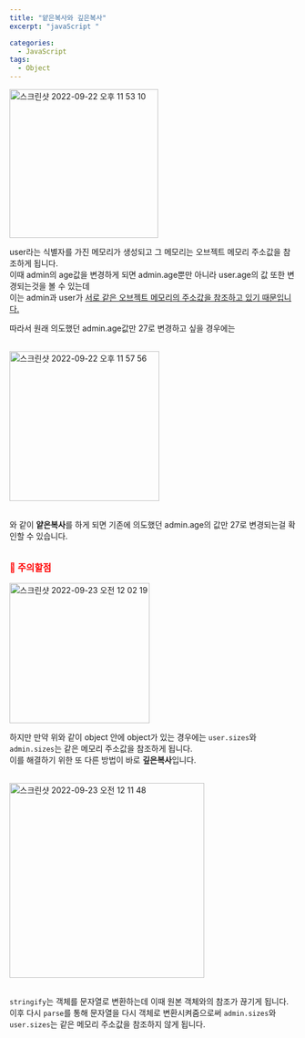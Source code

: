 ```yaml
---
title: "얕은복사와 깊은복사"
excerpt: "javaScript "

categories:
  - JavaScript
tags:
  - Object
---
```


<img width="261" alt="스크린샷 2022-09-22 오후 11 53 10" src="https://user-images.githubusercontent.com/76745621/191780677-9626e29a-2bef-4391-902e-b5347a311593.png"><br />

user라는 식별자를 가진 메모리가 생성되고 그 메모리는 오브젝트 메모리 주소값을 참조하게 됩니다.<br />
이때 admin의 age값을 변경하게 되면 admin.age뿐만 아니라 user.age의 값 또한 변경되는것을 볼 수 있는데<br /> 이는 admin과 user가 <u>서로 같은 오브젝트 메모리의 주소값을 참조하고 있기 때문입니다.</u>

따라서 원래 의도했던 admin.age값만 27로 변경하고 싶을 경우에는

<br /><img width="263" alt="스크린샷 2022-09-22 오후 11 57 56" src="https://user-images.githubusercontent.com/76745621/191781761-27d638c6-86b5-46ef-be80-f30986c951da.png">

<br />
와 같이 <strong>얕은복사</strong>를 하게 되면 기존에 의도했던 admin.age의 값만 27로 변경되는걸 확인할 수 있습니다.
<br /><br />

<p style="color: red; font-size: 16px; font-weight: bold;">👀 주의할점</p>
<img width="246" alt="스크린샷 2022-09-23 오전 12 02 19" src="https://user-images.githubusercontent.com/76745621/191782793-7865ef32-d593-4fd1-a8e3-71044c3e6df8.png">

<br />

하지만 만약 위와 같이 object 안에 object가 있는 경우에는 `user.sizes`와 `admin.sizes`는 같은 메모리 주소값을 참조하게 됩니다.<br />
이를 해결하기 위한 또 다른 방법이 바로 <strong>깊은복사</strong>입니다.

<br />
<img width="342" alt="스크린샷 2022-09-23 오전 12 11 48" src="https://user-images.githubusercontent.com/76745621/191785252-ae1f1345-8184-4cd6-9492-d5c37374fb26.png">

<br />`stringify`는 객체를 문자열로 변환하는데 이때 원본 객체와의 참조가 끊기게 됩니다.<br />
이후 다시 `parse`를 통해 문자열을 다시 객체로 변환시켜줌으로써 `admin.sizes`와 `user.sizes`는 같은 메모리 주소값을 참조하지 않게 됩니다.

